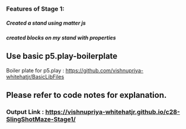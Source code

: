### Features of Stage 1:
##### Created a stand using matter js
##### created blocks on my stand with properties

## Use basic p5.play-boilerplate
Boiler plate for p5.play : https://github.com/vishnupriya-whitehatjr/BasicLibFiles

## Please refer to code notes for explanation.

### Output Link : https://vishnupriya-whitehatjr.github.io/c28-SlingShotMaze-Stage1/
